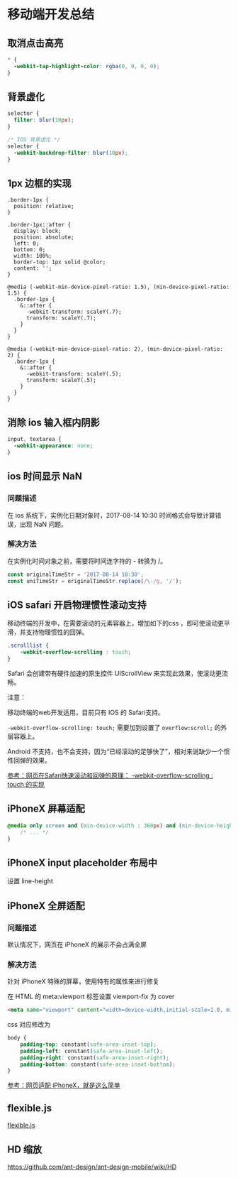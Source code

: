 # 移动端开发总结

## 取消点击高亮

```css
* {
  -webkit-tap-highlight-color: rgba(0, 0, 0, 0);
}
```


## 背景虚化

```css
selector {
  filter: blur(10px);
}

/* IOS 背景虚化 */
selector {
  -webkit-backdrop-filter: blur(10px);
}
```


## 1px 边框的实现
   
```less
.border-1px {
  position: relative;
}

.border-1px::after {
  display: block;
  position: absolute;
  left: 0;
  bottom: 0;
  width: 100%;
  border-top: 1px solid @color;
  content: '';
}

@media (-webkit-min-device-pixel-ratio: 1.5), (min-device-pixel-ratio: 1.5) {
  .border-1px {
    &::after {
      -webkit-transform: scaleY(.7);
      transform: scaleY(.7);
    }
  }
}

@media (-webkit-min-device-pixel-ratio: 2), (min-device-pixel-ratio: 2) {
  .border-1px {
    &::after {
      -webkit-transform: scaleY(.5);
      transform: scaleY(.5);
    }
  }
}
```


## 消除 ios 输入框内阴影
   
```css
input, textarea {
  -webkit-appearance: none;
}
```


## ios 时间显示 NaN
   
### 问题描述

在 ios 系统下，实例化日期对象时，2017-08-14 10:30 时间格式会导致计算错误，出现 NaN 问题。

### 解决方法

在实例化时间对象之前，需要将时间连字符的 - 转换为 /。

```javascript
const originalTimeStr = '2017-08-14 10:30';
const uniTimeStr = originalTimeStr.replace(/\-/g, '/');
```


## iOS safari 开启物理惯性滚动支持

移动终端的开发中，在需要滚动的元素容器上，增加如下的css ，即可使滚动更平滑，并支持物理惯性的回弹。

```css
.scrolllist {
    -webkit-overflow-scrolling : touch;
}
```

Safari 会创建带有硬件加速的原生控件 UIScrollView 来实现此效果，使滚动更流畅。

注意：

移动终端的web开发适用，目前只有 IOS 的 Safari支持。

`-webkit-overflow-scrolling: touch;` 需要加到设置了 `overflow:scroll;` 的外层容器上。

Android 不支持，也不会支持，因为“已经滚动的足够快了”，相对来说缺少一个惯性回弹的效果。

[参考：网页在Safari快速滚动和回弹的原理： -webkit-overflow-scrolling : touch;的实现](http://blog.csdn.net/hursing/article/details/9186199)



## iPhoneX 屏幕适配

```css
@media only screen and (min-device-width : 360px) and (min-device-height : 740px) and (-webkit-min-device-pixel-ratio : 2.6) {
    /* ... */
}
```


## iPhoneX input placeholder 布局中

设置 line-height


## iPhoneX 全屏适配
   
### 问题描述

默认情况下，网页在 iPhoneX 的展示不会占满全屏

### 解决方法

针对 iPhoneX 特殊的屏幕，使用特有的属性来进行修复

在 HTML 的 meta:viewport 标签设置 viewport-fix 为 cover

```html
<meta name="viewport" content="width=device-width,initial-scale=1.0, minimum-scale=1.0, maximum-scale=1.0, user-scalable=no, viewport-fit=cover" />
```

css 对应修改为

```css
body {
    padding-top: constant(safe-area-inset-top);
    padding-left: constant(safe-area-inset-left);
    padding-right: constant(safe-area-inset-right);
    padding-bottom: constant(safe-area-inset-bottom);
}
```

[参考：网页适配 iPhoneX，就是这么简单](https://aotu.io/notes/2017/11/27/iphonex/index.html)


## flexible.js

[flexible.js](https://github.com/amfe/lib-flexible)


## HD 缩放

https://github.com/ant-design/ant-design-mobile/wiki/HD
